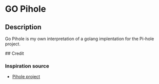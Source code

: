 # GO Pihole

## Description

Go Pihole is my own interpretation of a golang implentation for the Pi-hole project.


## Credit

### Inspiration source
- [Pihole project](https://github.com/pi-hole/pi-hole)


